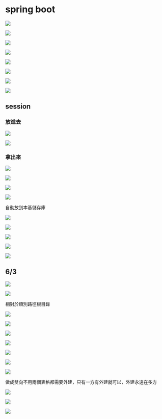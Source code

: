 # spring boot

![](.gitbook/assets/image%20%28182%29%20%281%29.png)

![](.gitbook/assets/image%20%28188%29.png)

![](.gitbook/assets/image%20%28182%29.png)

![](.gitbook/assets/image%20%28185%29.png)

![](.gitbook/assets/image%20%28187%29.png)

![](.gitbook/assets/image%20%28186%29.png)

![](.gitbook/assets/image%20%28194%29.png)

![](.gitbook/assets/image%20%28192%29.png)

## session

### 放進去

![](.gitbook/assets/image%20%28190%29.png)

![](.gitbook/assets/image%20%28191%29.png)

### 拿出來

![](.gitbook/assets/image%20%28195%29.png)

![](.gitbook/assets/image%20%28196%29.png)



![](.gitbook/assets/image%20%28189%29.png)

![](.gitbook/assets/image%20%28193%29.png)

自動放到本基儲存庫

![](.gitbook/assets/image%20%28197%29.png)

![](.gitbook/assets/image%20%28201%29.png)

![](.gitbook/assets/image%20%28198%29.png)

![](.gitbook/assets/image%20%28200%29.png)

![](.gitbook/assets/image%20%28199%29.png)

## 6/3

![](.gitbook/assets/image%20%28208%29.png)

![](.gitbook/assets/image%20%28214%29.png)

相對於類別路徑根目錄

![](.gitbook/assets/image%20%28202%29.png)

![](.gitbook/assets/image%20%28205%29.png)

![](.gitbook/assets/image%20%28204%29.png)

![](.gitbook/assets/image%20%28213%29.png)

![](.gitbook/assets/image%20%28212%29.png)

![](.gitbook/assets/image%20%28209%29.png)

![](.gitbook/assets/image%20%28211%29.png)

做成雙向不用兩個表格都需要外建，只有一方有外建就可以，外建永遠在多方

![](.gitbook/assets/image%20%28206%29.png)

![](.gitbook/assets/image%20%28210%29.png)

![](.gitbook/assets/image%20%28203%29.png)

